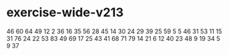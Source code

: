 # exercise-wide-v213
46
60
64
49
12
2
36
16
35
56
28
45
14
30
24
29
39
25
59
5
5
46
31
53
11
15
31
76
24
22
53
83
49
69
17
25
43
41
68
71
79
14
21
6
12
40
23
48
9
19
34
5
9
37
